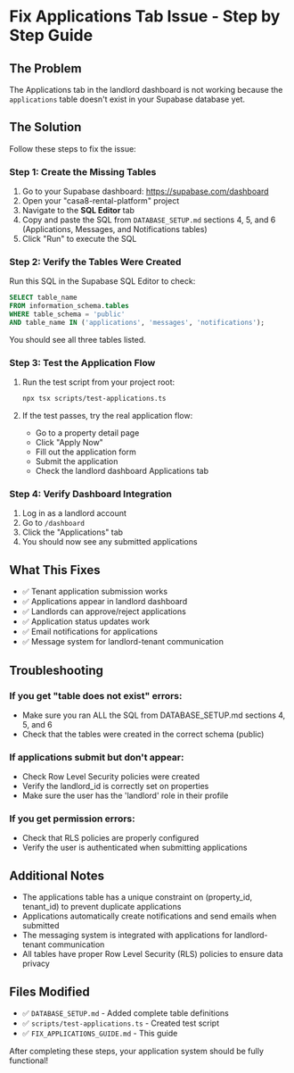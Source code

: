 # Fix Applications Tab Issue - Step by Step Guide

## The Problem
The Applications tab in the landlord dashboard is not working because the `applications` table doesn't exist in your Supabase database yet.

## The Solution
Follow these steps to fix the issue:

### Step 1: Create the Missing Tables
1. Go to your Supabase dashboard: https://supabase.com/dashboard
2. Open your "casa8-rental-platform" project
3. Navigate to the **SQL Editor** tab
4. Copy and paste the SQL from `DATABASE_SETUP.md` sections 4, 5, and 6 (Applications, Messages, and Notifications tables)
5. Click "Run" to execute the SQL

### Step 2: Verify the Tables Were Created
Run this SQL in the Supabase SQL Editor to check:
```sql
SELECT table_name 
FROM information_schema.tables 
WHERE table_schema = 'public' 
AND table_name IN ('applications', 'messages', 'notifications');
```

You should see all three tables listed.

### Step 3: Test the Application Flow
1. Run the test script from your project root:
   ```bash
   npx tsx scripts/test-applications.ts
   ```

2. If the test passes, try the real application flow:
   - Go to a property detail page
   - Click "Apply Now" 
   - Fill out the application form
   - Submit the application
   - Check the landlord dashboard Applications tab

### Step 4: Verify Dashboard Integration
1. Log in as a landlord account
2. Go to `/dashboard`
3. Click the "Applications" tab
4. You should now see any submitted applications

## What This Fixes
- ✅ Tenant application submission works
- ✅ Applications appear in landlord dashboard
- ✅ Landlords can approve/reject applications
- ✅ Application status updates work
- ✅ Email notifications for applications
- ✅ Message system for landlord-tenant communication

## Troubleshooting

### If you get "table does not exist" errors:
- Make sure you ran ALL the SQL from DATABASE_SETUP.md sections 4, 5, and 6
- Check that the tables were created in the correct schema (public)

### If applications submit but don't appear:
- Check Row Level Security policies were created
- Verify the landlord_id is correctly set on properties
- Make sure the user has the 'landlord' role in their profile

### If you get permission errors:
- Check that RLS policies are properly configured
- Verify the user is authenticated when submitting applications

## Additional Notes
- The applications table has a unique constraint on (property_id, tenant_id) to prevent duplicate applications
- Applications automatically create notifications and send emails when submitted
- The messaging system is integrated with applications for landlord-tenant communication
- All tables have proper Row Level Security (RLS) policies to ensure data privacy

## Files Modified
- ✅ `DATABASE_SETUP.md` - Added complete table definitions
- ✅ `scripts/test-applications.ts` - Created test script
- ✅ `FIX_APPLICATIONS_GUIDE.md` - This guide

After completing these steps, your application system should be fully functional!
